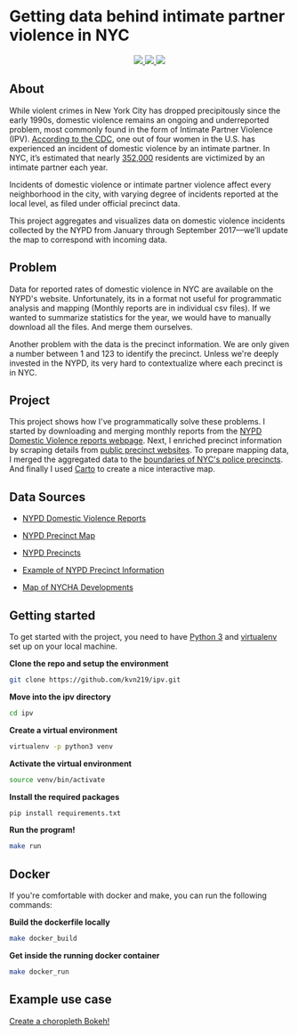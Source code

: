 # Getting data behind intimate partner violence in NYC

<p align="center">
    <a href="#travis" alt="Travis-CI">
        <img src="https://travis-ci.org/kvn219/ipv.svg?branch=master"/>
    </a>
    <a href="#docker-build" alt="Docker build">
        <img src="https://img.shields.io/docker/build/kvn219/ipv.svg"/>
    </a>
    <a>
        <img src="https://img.shields.io/docker/automated/kvn219/ipv.svg"/>
    </a>
</p>

## About

While violent crimes in New York City has dropped precipitously since the early 1990s, domestic violence remains an ongoing and underreported problem, most commonly found in the form of Intimate Partner Violence (IPV). [According to the CDC](https://www.cdc.gov/violenceprevention/index.html), one out of four women in the U.S. has experienced an incident of domestic violence by an intimate partner. In NYC, it’s estimated that nearly [352,000](https://www1.nyc.gov/assets/criminaljustice/downloads/pdfs/domestic-violence-task-force-2017-recommendations.pdf) residents are victimized by an intimate partner each year.

Incidents of domestic violence or intimate partner violence affect every neighborhood in the city, with varying degree of incidents reported at the local level, as filed under official precinct data.

This project aggregates and visualizes data on domestic violence incidents collected by the NYPD from January through September 2017––we’ll update the map to correspond with incoming data.

## Problem

Data for reported rates of domestic violence in NYC are available on the NYPD's website. Unfortunately, its in a format not useful for programmatic analysis and mapping (Monthly reports are in individual csv files). If we wanted to summarize statistics for the year, we would have to manually download all the files. And merge them ourselves.

Another problem with the data is the precinct information. We are only given a number between 1 and 123 to identify the precinct. Unless we're deeply invested in the NYPD, its very hard to contextualize where each precinct is in NYC.

## Project

This project shows how I've programmatically solve these problems. I started by downloading and merging monthly reports from the [NYPD Domestic Violence reports webpage](https://www1.nyc.gov/site/nypd/stats/reports-analysis/domestic-violence.page). Next, I enriched precinct information by scraping details from [public precinct websites](https://www1.nyc.gov/site/nypd/bureaus/patrol/precincts/1st-precinct.page). To prepare mapping data, I merged the aggregated data to the [boundaries of NYC's police precincts](https://data.cityofnewyork.us/api/geospatial/78dh-3ptz?method=export&format=GeoJSON). And finally I used [Carto](http://bit.ly/2EnznPe) to create a nice interactive map.

## Data Sources

* [NYPD Domestic Violence Reports](https://www1.nyc.gov/site/nypd/stats/reports-analysis/domestic-violence.page)

* [NYPD Precinct Map](https://data.cityofnewyork.us/api/geospatial/78dh-3ptz?method=export&format=GeoJSON)

* [NYPD Precincts](https://www1.nyc.gov/site/nypd/bureaus/patrol/precincts-landing.page)

* [Example of NYPD Precinct Information](https://www1.nyc.gov/site/nypd/bureaus/patrol/precincts/1st-precinct.page)

* [Map of NYCHA Developments](https://data.cityofnewyork.us/Housing-Development/Map-of-NYCHA-Developments/i9rv-hdr5)

## Getting started

To get started with the project, you need to have [Python 3](https://www.python.org/downloads/source/) and [virtualenv](http://docs.python-guide.org/en/latest/dev/virtualenvs/) set up on your local machine.

**Clone the repo and setup the environment**

```bash
git clone https://github.com/kvn219/ipv.git
```

**Move into the ipv directory**

```bash
cd ipv
```

**Create a virtual environment**

```bash
virtualenv -p python3 venv
```

**Activate the virtual environment**

```bash
source venv/bin/activate
```

**Install the required packages**

```bash
pip install requirements.txt
```

**Run the program!**

```bash
make run
```

## Docker

If you're comfortable with docker and make, you can run the following commands:

**Build the dockerfile locally**

```bash
make docker_build
```

**Get inside the running docker container**

```bash
make docker_run
```

## Example use case

[Create a choropleth Bokeh!](http://nbviewer.jupyter.org/github/kvn219/ipv/blob/master/notebooks/UseCases.ipynb)

